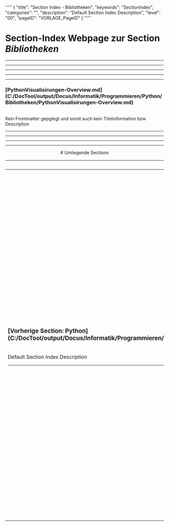 '''''
{
"title": "Section Index - Bibliotheken",
"keywords": "SectionIndex",
"categories": "",
"description": "Default Section Index Description",
"level": "00",
"pageID": "VORLAGE_PageID"
}
'''''


<h1>Section-Index Webpage zur Section <i>Bibliotheken</i></h1>

<hr><hr><hr><hr><hr>


<h3>[PythonVisualisirungen-Overview.md](C:/DocTool/output/Docus/Informatik/Programmieren/Python/Bibliotheken/PythonVisualisirungen-Overview.md)</h3><br>Kein Frontmatter gepglegt und somit auch kein Titelinformation bzw Description<hr><center><hr><hr><hr> # Umliegende Sections
 </h2><br><table><thead> <tr> <th><center>Vorgelagerte Section</center></th> <th><center>Nachgelagerte Section</center></th></tr></thead><tbody><tr><td><h3>[Vorherige Section: Python](C:/DocTool/output/Docus/Informatik/Programmieren/Python/SectionIndex_DocTooloutputDocusInformatikProgrammierenPython.html)</h3><br>Default Section Index Description<hr></td><td><h2>[Nachfolgende Section:</h2><h3><br> Matplotlib</h3>](C:/DocTool/output/Docus/Informatik/Programmieren/Python/Bibliotheken/Matplotlib/SectionIndex_DocTooloutputDocusInformatikProgrammierenPythonBibliothekenMatplotlib.html)<br>Default Section Index Description<hr><h2>[Nachfolgende Section:</h2><h3><br> Numpy</h3>](C:/DocTool/output/Docus/Informatik/Programmieren/Python/Bibliotheken/Numpy/SectionIndex_DocTooloutputDocusInformatikProgrammierenPythonBibliothekenNumpy.html)<br>Default Section Index Description<hr><h2>[Nachfolgende Section:</h2><h3><br> Pandas</h3>](C:/DocTool/output/Docus/Informatik/Programmieren/Python/Bibliotheken/Pandas/SectionIndex_DocTooloutputDocusInformatikProgrammierenPythonBibliothekenPandas.html)<br>Default Section Index Description<hr><h2>[Nachfolgende Section:</h2><h3><br> Selenium</h3>](C:/DocTool/output/Docus/Informatik/Programmieren/Python/Bibliotheken/Selenium/SectionIndex_DocTooloutputDocusInformatikProgrammierenPythonBibliothekenSelenium.html)<br>Default Section Index Description<hr><h2>[Nachfolgende Section:</h2><h3><br> SK-Learn</h3>](C:/DocTool/output/Docus/Informatik/Programmieren/Python/Bibliotheken/SK-Learn/SectionIndex_DocTooloutputDocusInformatikProgrammierenPythonBibliothekenSK-Learn.html)<br>Default Section Index Description<hr></td></tr></tbody></table>